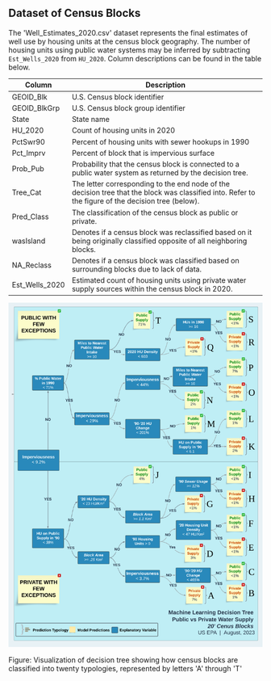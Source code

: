 ## Dataset of Census Blocks

The 'Well_Estimates_2020.csv' dataset represents the final estimates of well use by housing units at the census block geography. The number of housing units using public water systems may be inferred by subtracting `Est_Wells_2020` from `HU_2020`. Column descriptions can be found in the table below.

| Column | Description |
|----|----|
| GEOID_Blk | U.S. Census block identifier |
| GEOID_BlkGrp | U.S. Census block group identifier |
| State | State name |
| HU_2020 | Count of housing units in 2020 |
| PctSwr90 | Percent of housing units with sewer hookups in 1990 |
| Pct_Imprv | Percent of block that is impervious surface |
| Prob_Pub | Probability that the census block is connected to a public water system as returned by the decision tree. |
| Tree_Cat | The letter corresponding to the end node of the decision tree that the block was classified into. Refer to the figure of the decision tree (below). |
| Pred_Class | The classification of the census block as public or private. |
| wasIsland | Denotes if a census block was reclassified based on it being originally classified opposite of all neighboring blocks. |
| NA_Reclass | Denotes if a census block was classified based on surrounding blocks due to lack of data. |
| Est_Wells_2020 | Estimated count of housing units using private water supply sources within the census block in 2020. |

![Visualization of decision tree showing how census blocks are classified into twenty typologies, represented by letters 'A' through 'T'](images/DT.png)

Figure: Visualization of decision tree showing how census blocks are classified into twenty typologies, represented by letters 'A' through 'T'
